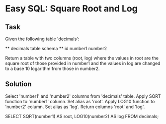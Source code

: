 # Easy SQL: Square Root and Log

## Task
Given the following table 'decimals':

** decimals table schema **
id
number1
number2

Return a table with two columns (root, log) where the values in root are the square root of those provided in number1 and the values in log are changed to a base 10 logarithm from those in number2.

## Solution
Select 'number1' and 'number2' columns from 'decimals' table.
Apply SQRT function to 'number1' column. Set alias as 'root'.
Apply LOG10 function to 'number2' column. Set alias as 'log'.
Return columns 'root' and 'log'.

SELECT
  SQRT(number1) AS root,
  LOG10(number2) AS log
FROM decimals;
